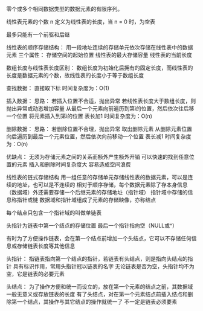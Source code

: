 零个或多个相同数据类型的数据元素的有限序列。

线性表元素的个数 n 定义为线性表的长度，当 n = 0 时，为空表

最多只能有一个前驱和后继

线性表的顺序存储结构：
用一段地址连续的存储单元依次存储在线性表中的数据元素
三个属性：
存储空间的起始位置
线性表的最大存储容量
线性表的当前长度

数组长度与线性表长度区别：
数组长度为初始化后拥有的固定长度，而线性表的长度是数据元素的个数，故线性表的长度小于等于数组长度

查找数据：
直接取下标
时间复杂度为：O(1)

插入数据：
思路：
若插入位置不合适，抛出异常
若线性表长度大于数组长度，则抛出异常或动态增加容量
从最后一个元素向前遍历到第i的位置，然后依次往后移一个位置
将元素插入到第i的位置
表长加1
时间复杂度为：O(n)

删除数据：
思路：
若删除位置不合理，抛出异常
取出删除元素
从删除元素位置向后遍历到最后一个元素位置，然后依次向前移动一个位置
表长减1
时间复杂度为：O(n)

优缺点：
无须为存储元素之间的关系而额外产生额外开销
可以快速的找到任意位置的元素
插入和删除时间复杂度大
容易造成空间浪费

线性表的链式存储结构
用一组任意的存储单元存储线性表的数据元素，可以是连续的地址，也可以是不连续的
相对于顺序存储，每个数据元素除了存本身信息（数据域）外还需要存储一个后继元素的存储地址（指针域）
指针域中存储的信息称指针或链
数据域和指针域组成了元素的存储映像，亦称结点

每个结点只包含一个指针域的叫做单链表

头指针为链表中第一个结点的存储位置
最后一个指针指向空（NULL或^）

有时为了方便操作链表，会在第一个结点前增加一个头结点，它可以不存储任何信息或存储链表长度等其他信息

头指针：
指链表指向第一个结点的指针，若链表有头结点，则是指向头结点的指针
具有标识作用，常用头指针冠以链表的名字
无论链表是否为空，头指针均不为空，它是链表的必要元素

头结点：
为了操作方便和统一而设立的，放在第一个元素的结点之前，其数据域一般无意义或存放链表的长度
有了头结点，对在第一个元素结点前插入结点和删除第一个结点，其操作与其它结点的操作就统一了
不一定是链表必须要素

